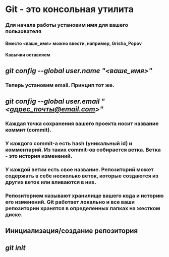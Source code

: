 # Git - это консольная утилита

### Для начала работы установим имя для вашего пользователя
#### Вместо <ваше_имя> можно ввести, например, Grisha_Popov
#### Кавычки оставляем

## ___git config --global user.name "<ваше_имя>"___

### Теперь установим email. Принцип тот же.

## ___git config --global user.email "<адрес_почты@email.com>"___

### Каждая точка сохранения вашего проекта носит название коммит (commit).
### У каждого commit-a есть hash (уникальный id) и комментарий. Из таких commit-ов собирается ветка. Ветка - это история изменений.
### У каждой ветки есть свое название. Репозиторий может содержать в себе несколько веток, которые создаются из других веток или вливаются в них.

### Репозиторием называют хранилище вашего кода и историю его изменений. Git работает локально и все ваши репозитории хранятся в определенных папках на жестком диске.

## Инициализация/создание репозитория
## ___git init___